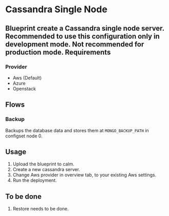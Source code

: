 Cassandra Single Node
=======================

Blueprint create a Cassandra single node server. Recommended to use this configuration only in development mode.
Not recommended for production mode.
Requirements
------------
### Provider
- Aws (Default)
- Azure
- Openstack

Flows
-------
### Backup
Backups the database data and stores them at `MONGO_BACKUP_PATH` in configset node 0.


Usage
-----
1. Upload the blueprint to calm.
2. Create a new cassandra server.
3. Change Aws provider in overview tab, to your existing Aws settings.
4. Run the deployment.

To be done 
-----------
1. Restore needs to be done.